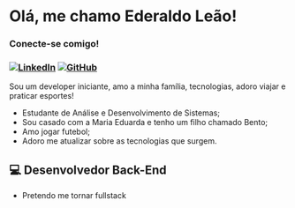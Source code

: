 
# Olá, me chamo Ederaldo Leão!


### Conecte-se comigo!
### [![LinkedIn](https://img.shields.io/badge/LinkedIn-0077B5?style=for-the-badge&logo=linkedin&logoColor=white)](https://www.linkedin.com/in/ederaldo-le%C3%A3o-2b4957310/) [![GitHub](https://img.shields.io/badge/GitHub-100000?style=for-the-badge&logo=github&logoColor=white)](https://github.com/ederaldoneto)

Sou um developer iniciante, amo a minha família, tecnologias, adoro viajar e praticar esportes!

- Estudante de Análise e Desenvolvimento de Sistemas;
- Sou casado com a Maria Eduarda e tenho um filho chamado Bento;
- Amo jogar futebol;
- Adoro me atualizar sobre as tecnologias que surgem.

## 💻 Desenvolvedor Back-End
- Pretendo me tornar fullstack